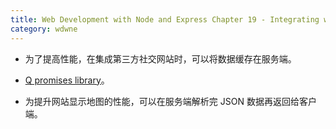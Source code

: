 ```yaml
---
title: Web Development with Node and Express Chapter 19 - Integrating with Third-Party APIs
category: wdwne
---
```


* 为了提高性能，在集成第三方社交网站时，可以将数据缓存在服务端。

* [Q promises library](https://github.com/kriskowal/q)。

* 为提升网站显示地图的性能，可以在服务端解析完 JSON 数据再返回给客户端。
